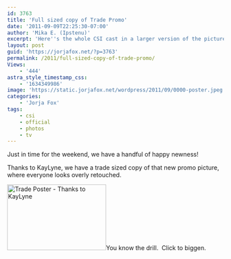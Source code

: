 ```yaml
---
id: 3763
title: 'Full sized copy of Trade Promo'
date: '2011-09-09T22:25:30-07:00'
author: 'Mika E. (Ipstenu)'
excerpt: 'Here''s the whole CSI cast in a larger version of the picture we got the other day!  Props to KayLyne!'
layout: post
guid: 'https://jorjafox.net/?p=3763'
permalink: /2011/full-sized-copy-of-trade-promo/
Views:
    - '444'
astra_style_timestamp_css:
    - '1634349986'
image: 'https://static.jorjafox.net/wordpress/2011/09/0000-poster.jpeg'
categories:
    - 'Jorja Fox'
tags:
    - csi
    - official
    - photos
    - tv
---
```


Just in time for the weekend, we have a handful of happy newness!

Thanks to KayLyne, we have a trade sized copy of that new promo picture, where everyone looks overly retouched.

<a href="https://jorjafox.net/gallery/tv/csi/pub/s12/stills/0000-poster.jpg"><img class="aligncenter size-medium wp-image-3765" title="Trade Poster - Thanks to KayLyne" src="//static.jorjafox.net/wordpress/2011/09/0000-poster-230x153.jpg" alt="Trade Poster - Thanks to KayLyne" width="230" height="153" /></a>You know the drill.  Click to biggen.